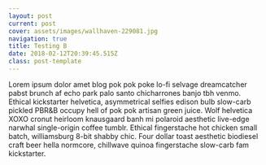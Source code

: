 ```yaml
---
layout: post
current: post
cover: assets/images/wallhaven-229081.jpg
navigation: true
title: Testing B
date: 2018-02-12T20:39:45.515Z
class: post-template
---
```

Lorem ipsum dolor amet blog pok pok poke lo-fi selvage dreamcatcher pabst brunch af echo park palo santo chicharrones banjo tbh venmo. Ethical kickstarter helvetica, asymmetrical selfies edison bulb slow-carb pickled PBR&B occupy hell of pok pok artisan green juice. Wolf helvetica XOXO cronut heirloom knausgaard banh mi polaroid aesthetic live-edge narwhal single-origin coffee tumblr. Ethical fingerstache hot chicken small batch, williamsburg 8-bit shabby chic. Four dollar toast aesthetic biodiesel craft beer hella normcore, chillwave quinoa fingerstache slow-carb fam kickstarter.

